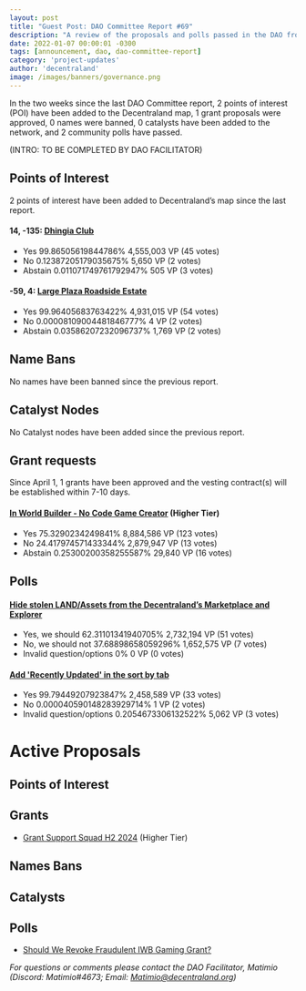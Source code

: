 ```yaml
---
layout: post
title: "Guest Post: DAO Committee Report #69"
description: "A review of the proposals and polls passed in the DAO from April 1 through April 15".
date: 2022-01-07 00:00:01 -0300
tags: [announcement, dao, dao-committee-report]
category: 'project-updates'
author: 'decentraland'
image: /images/banners/governance.png
---
```


In the two weeks since the last DAO Committee report, 2 points of interest (POI) have been added to the Decentraland map, 1 grant proposals were approved, 0 names were banned, 0 catalysts have been added to the network, and 2 community polls have passed.

(INTRO: TO BE COMPLETED BY DAO FACILITATOR)

## Points of Interest
2 points of interest have been added to Decentraland’s map since the last report.


#### 14, -135: [Dhingia Club](https://governance.decentraland.org/proposal/?id=43d02ccb-730f-48f1-ad10-8742b0749f88)

* Yes 99.86505619844786% 4,555,003 VP (45 votes)
* No 0.12387205179035675% 5,650 VP (2 votes)
* Abstain 0.011071749761792947% 505 VP (3 votes)


#### -59, 4: [Large Plaza Roadside Estate](https://governance.decentraland.org/proposal/?id=10f97412-6c77-4c34-83cd-db8e3fa77fcb)

* Yes 99.96405683763422% 4,931,015 VP (54 votes)
* No 0.00008109004481846777% 4 VP (2 votes)
* Abstain 0.03586207232096737% 1,769 VP (2 votes)


## Name Bans

No names have been banned since the previous report.

## Catalyst Nodes
No Catalyst nodes have been added since the previous report.


## Grant requests
Since April 1, 1 grants have been approved and the vesting contract(s) will be established within 7-10 days.


#### [In World Builder - No Code Game Creator](https://governance.decentraland.org/proposal/?id=bf3c236b-ebcf-4e79-a3c2-26ddbfdb30eb) (Higher Tier)

* Yes 75.3290234249841% 8,884,586 VP (123 votes)
* No 24.417974571433344% 2,879,947 VP (13 votes)
* Abstain 0.25300200358255587% 29,840 VP (16 votes)


## Polls

#### [Hide stolen LAND/Assets from the Decentraland’s Marketplace and Explorer](https://governance.decentraland.org/proposal/?id=052380ff-1dd7-4354-abc2-725adc2cba1b)

* Yes, we should 62.31101341940705% 2,732,194 VP (51 votes)
* No, we should not 37.68898658059296% 1,652,575 VP (7 votes)
* Invalid question/options 0% 0 VP (0 votes)


#### [Add &#39;Recently Updated&#39; in the sort by tab](https://governance.decentraland.org/proposal/?id=e8fcab52-9b17-43a6-b521-871aefd00b98)

* Yes 99.79449207923847% 2,458,589 VP (33 votes)
* No 0.000040590148283929714% 1 VP (2 votes)
* Invalid question/options 0.2054673306132522% 5,062 VP (3 votes)



# Active Proposals

## Points of Interest


## Grants

* [Grant Support Squad H2 2024](https://governance.decentraland.org/proposal/?id=f38cf299-f5df-45b7-b08c-716c49dc14d9) (Higher Tier)

## Names Bans


## Catalysts


## Polls

* [Should We Revoke Fraudulent IWB Gaming Grant?](https://governance.decentraland.org/proposal/?id=0f94fbc1-399e-4665-bac3-dcf9e636a68a)

*For questions or comments please contact the DAO Facilitator, Matimio (Discord: Matimio#4673; Email: [Matimio@decentraland.org](mailto:Matimio@decentraland.org))*